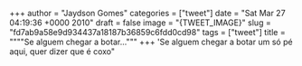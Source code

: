 
+++
author = "Jaydson Gomes"
categories = ["tweet"]
date = "Sat Mar 27 04:19:36 +0000 2010"
draft = false
image = "{TWEET_IMAGE}"
slug = "fd7ab9a58e9d934437a18187b36859c6fdd0cd98"
tags = ["tweet"]
title = """"Se alguem chegar a botar..."""
+++
'Se alguem chegar a botar um só pé aqui, quer dizer que é coxo"
